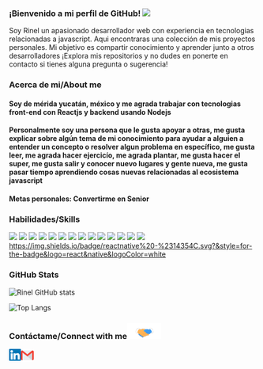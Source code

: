 ### ¡Bienvenido a mi perfil de GitHub! <img src="https://github.com/TheDudeThatCode/TheDudeThatCode/blob/master/Assets/Hi.gif" width="20px">

Soy Rinel un apasionado desarrollador web con experiencia en tecnologias relacionadas a javascript. Aqui encontraras una colección de mis proyectos personales. Mi objetivo es compartir conocimiento y aprender junto a otros desarrolladores ¡Explora mis repositorios y no dudes en ponerte en contacto si tienes alguna pregunta o sugerencia!

### Acerca de mi/About me

#### Soy de mérida yucatán, méxico y me agrada trabajar con tecnologias front-end con Reactjs y backend usando Nodejs
#### Personalmente soy una persona que le gusta apoyar a otras, me gusta explicar sobre algún tema de mi conocimiento para ayudar a alguien a entender un concepto o resolver algun problema en específico, me gusta leer, me agrada hacer ejercicío, me agrada plantar, me gusta hacer el super, me gusta salir y conocer nuevo lugares y gente nueva, me gusta pasar tiempo aprendiendo cosas nuevas relacionadas al ecosistema javascript
#### Metas personales: Convertirme en Senior 

### Habilidades/Skills

<img src="https://img.shields.io/badge/javascript%20-%2314354C.svg?&style=for-the-badge&logo=javascript&logoColor=amarillo"> <img src="https://img.shields.io/badge/react%20-%2320232a.svg?&style=for-the-badge&logo=react&logoColor=%2361DAFB"> <img src="http://img.shields.io/badge/-VS%20Code-000000?style=for-the-badge&logo=Visual-studio-code&logoColor=blue"> <img src="https://img.shields.io/badge/git%20-%23F05033.svg?&style=for-the-badge&logo=git&logoColor=white"> <img src="https://img.shields.io/badge/css3%20-%2314354C.svg?&style=for-the-badge&logo=css3&logoColor=blue"> <img src="https://img.shields.io/badge/html5%20-%23E34F26.svg?&style=for-the-badge&logo=html5&logoColor=white"> <img src="https://img.shields.io/badge/python%20-%2314354C.svg?&style=for-the-badge&logo=python&logoColor=white"> <img src="https://img.shields.io/badge/node.js%20-%2343853D.svg?&style=for-the-badge&logo=node.js&logoColor=white">  <img src="https://img.shields.io/badge/typescript%20-%2314354C.svg?&style=for-the-badge&logo=typescript&logoColor=blue"> <img src="https://img.shields.io/badge/reactrouter%20-F14747.svg?&style=for-the-badge&logo=reactrouter&logoColor=white">
<img src="https://img.shields.io/badge/mysql-005E87.svg?&style=for-the-badge&logo=mysql&logoColor=white"> <img src="https://img.shields.io/badge/Formik-014EC6.svg?&style=for-the-badge&logo=Formik&logoColor=white"> <img src="https://img.shields.io/badge/Materialui-007FFF.svg?&style=for-the-badge&logo=Materialui&logoColor=white"> <img src="https://img.shields.io/badge/tailwindcss-1D2839.svg?&style=for-the-badge&logo=tailwindcss&logoColor=36B7F0">https://img.shields.io/badge/reactnative%20-%2314354C.svg?&style=for-the-badge&logo=react&native&logoColor=white

### GitHub Stats

![Rinel GitHub stats](https://github-readme-stats.vercel.app/api?username=rineliniguezsosa&show_icons=true&theme=tokyonight&icon_color=FFFFFF)

![Top Langs](https://github-readme-stats.vercel.app/api/top-langs/?username=rineliniguezsosa&theme=tokyonight)

### Contáctame/Connect with me<img src="https://github.com/SatYu26/SatYu26/blob/master/Assets/Handshake.gif" height="32px">

<a href="https://www.linkedin.com/in/rinel-i%C3%B1iguez-758a68203/">
    <img align="left" alt="Rinel | Linkedin" width="24px" src="https://github.com/SatYu26/SatYu26/blob/master/Assets/Linkedin.svg" />
</a> &nbsp;&nbsp;
<a href="mailto:rineliniguezsosa@gmail.com">
    <img align="left" alt="Rinel | Gmail" width="26px" src="https://github.com/SatYu26/SatYu26/blob/master/Assets/Gmail.svg" />
</a>
<!--
**rineliniguezsosa/rineliniguezsosa** is a ✨ _special_ ✨ repository because its `README.md` (this file) appears on your GitHub profile.

Here are some ideas to get you started:

- 🔭 I’m currently working on ...
- 🌱 I’m currently learning ...
- 👯 I’m looking to collaborate on ...
- 🤔 I’m looking for help with ...
- 💬 Ask me about ...
- 📫 How to reach me: ...
- 😄 Pronouns: ...
- ⚡ Fun fact: ...
-->
